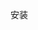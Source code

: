 <!--
 * @Description:
 * @Author: hy
 * @Date: 2021-11-30 16:36:39
 * @LastEditors: hy
 * @LastEditTime: 2021-11-30 16:40:27
-->
安装